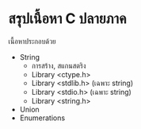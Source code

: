 # สรุปเนื้อหา C ปลายภาค

เนื้อหาประกอบด้วย

- String
  - การสร้าง, สแกนสตริง
  - Library <ctype.h>
  - Library <stdlib.h> (เฉพาะ string)
  - Library <stdio.h> (เฉพาะ string)
  - Library <string.h>
- Union
- Enumerations
